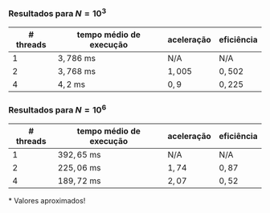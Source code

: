 ### Resultados para $N = 10^3$

| # threads | tempo médio de execução | aceleração | eficiência |
|-----------|-------------------------|------------|------------|
|1 | $3,786$ ms | N/A | N/A |
|2 | $3,768$ ms | $1,005$ | $0,502$|
|4 | $4,2$ ms | $0,9$ | $0,225$|

### Resultados para $N = 10^6$

| # threads | tempo médio de execução | aceleração | eficiência |
|-----------|-------------------------|------------|------------|
|1 | $392,65$ ms | N/A | N/A |
|2 | $225,06$ ms | $1,74$ | $0,87$|
|4 | $189,72$ ms | $2,07$ | $0,52$|

\* Valores aproximados!
